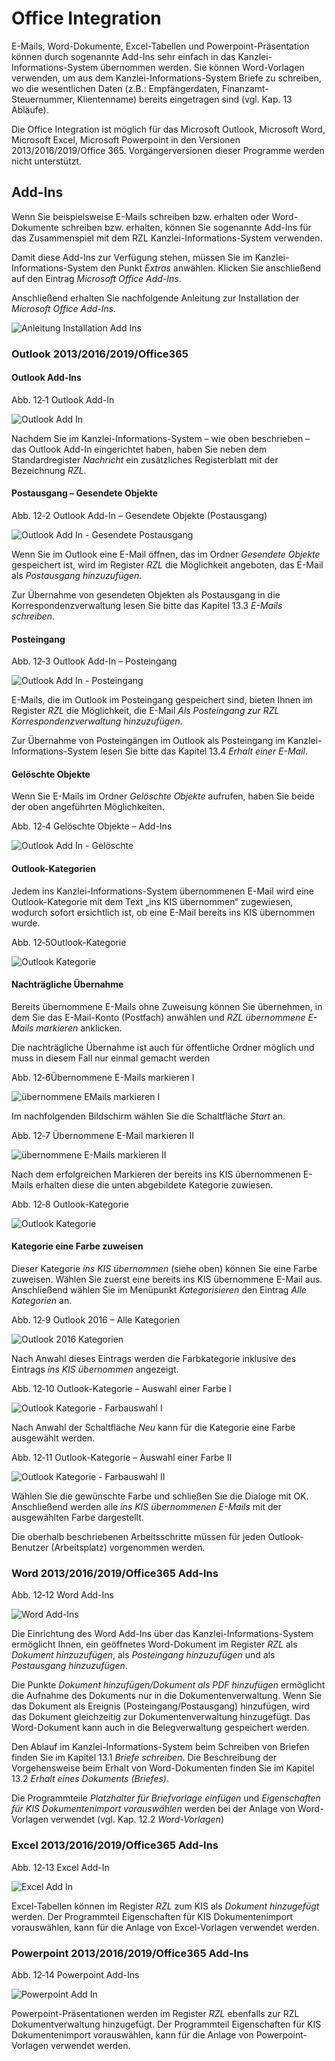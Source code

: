# Office Integration

E-Mails, Word-Dokumente, Excel-Tabellen und Powerpoint-Präsentation
können durch sogenannte Add-Ins sehr einfach in das
Kanzlei-Informations-System übernommen werden. Sie können Word-Vorlagen
verwenden, um aus dem Kanzlei-Informations-System Briefe zu schreiben,
wo die wesentlichen Daten (z.B.: Empfängerdaten, Finanzamt-Steuernummer,
Klientenname) bereits eingetragen sind (vgl. Kap. 13 Abläufe).

Die Office Integration ist möglich für das Microsoft Outlook, Microsoft
Word, Microsoft Excel, Microsoft Powerpoint in den Versionen
2013/2016/2019/Office 365. Vorgängerversionen dieser Programme werden
nicht unterstützt.

## Add-Ins

Wenn Sie beispielsweise E-Mails schreiben bzw. erhalten oder
Word-Dokumente schreiben bzw. erhalten, können Sie sogenannte Add-Ins
für das Zusammenspiel mit dem RZL Kanzlei-Informations-System verwenden.

Damit diese Add-Ins zur Verfügung stehen, müssen Sie im
Kanzlei-Informations-System den Punkt *Extras* anwählen. Klicken Sie
anschließend auf den Eintrag *Microsoft Office Add-Ins*.

Anschließend erhalten Sie nachfolgende Anleitung zur Installation der
*Microsoft Office Add-Ins.*

![Anleitung Installation Add Ins](<img/image294.png>)



### Outlook 2013/2016/2019/Office365

#### Outlook Add-Ins

Abb. 12‑1 Outlook Add-In

![Outlook Add In](<img/image295.png>)

Nachdem Sie im Kanzlei-Informations-System – wie oben beschrieben – das
Outlook Add-In eingerichtet haben, haben Sie neben dem Standardregister
*Nachricht* ein zusätzliches Registerblatt mit der Bezeichnung *RZL*.

#### Postausgang – Gesendete Objekte

Abb. 12‑2 Outlook Add-In – Gesendete Objekte (Postausgang)

![Outlook Add In - Gesendete Postausgang](<img/image296.png>)

Wenn Sie im Outlook eine E-Mail öffnen, das im Ordner *Gesendete
Objekte* gespeichert ist, wird im Register *RZL* die Möglichkeit
angeboten, das E-Mail als *Postausgang hinzuzufügen.*

Zur Übernahme von gesendeten Objekten als Postausgang in die
Korrespondenzverwaltung lesen Sie bitte das Kapitel 13.3 *E-Mails
schreiben*.

#### Posteingang

Abb. 12‑3 Outlook Add-In – Posteingang

![Outlook Add In - Posteingang](<img/image297.png>)

E-Mails, die im Outlook im Posteingang gespeichert sind, bieten Ihnen im
Register *RZL* die Möglichkeit, die E-Mail *Als Posteingang zur RZL
Korrespondenzverwaltung hinzuzufügen*.

Zur Übernahme von Posteingängen im Outlook als Posteingang im
Kanzlei-Informations-System lesen Sie bitte das Kapitel 13.4 *Erhalt
einer E-Mail*.

#### Gelöschte Objekte

Wenn Sie E-Mails im Ordner *Gelöschte Objekte* aufrufen, haben Sie beide
der oben angeführten Möglichkeiten.

Abb. 12‑4 Gelöschte Objekte – Add-Ins

![Outlook Add In - Gelöschte](<img/image298.png>)

#### Outlook-Kategorien

Jedem ins Kanzlei-Informations-System übernommenen E-Mail wird eine
Outlook-Kategorie mit dem Text „ins KIS übernommen“ zugewiesen, wodurch
sofort ersichtlich ist, ob eine E-Mail bereits ins KIS übernommen wurde.

Abb. 12‑5Outlook-Kategorie

![Outlook Kategorie](<img/image299.png>)

#### Nachträgliche Übernahme

Bereits übernommene E-Mails ohne Zuweisung können Sie übernehmen, in dem
Sie das E-Mail-Konto (Postfach) anwählen und *RZL übernommene E-Mails
markieren* anklicken.

Die nachträgliche Übernahme ist auch für öffentliche Ordner möglich und
muss in diesem Fall nur einmal gemacht werden

Abb. 12‑6Übernommene E-Mails markieren I

![übernommene EMails markieren I](<img/image300.png>)

Im nachfolgenden Bildschirm wählen Sie die Schaltfläche *Start* an.

Abb. 12‑7 Übernommene E-Mail markieren II

![übernommene E-Mails markieren II](<img/image301.png>)

Nach dem erfolgreichen Markieren der bereits ins KIS übernommenen
E-Mails erhalten diese die unten abgebildete Kategorie zuwiesen.

Abb. 12‑8 Outlook-Kategorie

![Outlook Kategorie](<img/image299.png>)

#### Kategorie eine Farbe zuweisen

Dieser Kategorie *ins KIS übernommen* (siehe oben) können Sie eine Farbe
zuweisen. Wählen Sie zuerst eine bereits ins KIS übernommene E-Mail aus.
Anschließend wählen Sie im Menüpunkt *Kategorisieren* den Eintrag *Alle
Kategorien* an.

Abb. 12‑9 Outlook 2016 – Alle Kategorien

![Outlook 2016 Kategorien](<img/image302.png>)

Nach Anwahl dieses Eintrags werden die Farbkategorie inklusive des
Eintrags *ins KIS übernommen* angezeigt.

Abb. 12‑10 Outlook-Kategorie – Auswahl einer Farbe I

![Outlook Kategorie - Farbauswahl I](<img/image303.png>)

Nach Anwahl der Schaltfläche *Neu* kann für die Kategorie eine Farbe
ausgewählt werden.

Abb. 12‑11 Outlook-Kategorie – Auswahl einer Farbe II

![Outlook Kategorie - Farbauswahl II](<img/image304.png>)

Wählen Sie die gewünschte Farbe und schließen Sie die Dialoge mit OK.
Anschließend werden alle *ins KIS übernommenen E-Mails* mit der
ausgewählten Farbe dargestellt.

Die oberhalb beschriebenen Arbeitsschritte müssen für jeden
Outlook-Benutzer (Arbeitsplatz) vorgenommen werden.

### Word 2013/2016/2019/Office365 Add-Ins

Abb. 12‑12 Word Add-Ins

![Word Add-Ins](<img/image305.png>)

Die Einrichtung des Word Add-Ins über das Kanzlei-Informations-System
ermöglicht Ihnen, ein geöffnetes Word-Dokument im Register *RZL* als
*Dokument hinzuzufügen*, als *Posteingang hinzuzufügen* und als
*Postausgang hinzuzufügen*.

Die Punkte *Dokument* *hinzufügen/Dokument als PDF hinzufügen*
ermöglicht die Aufnahme des Dokuments nur in die Dokumentenverwaltung.
Wenn Sie das Dokument als Ereignis (Posteingang/Postausgang) hinzufügen,
wird das Dokument gleichzeitig zur Dokumenten­verwaltung hinzugefügt. Das
Word-Dokument kann auch in die Belegverwaltung gespeichert werden.

Den Ablauf im Kanzlei-Informations-System beim Schreiben von Briefen
finden Sie im Kapitel 13.1 *Briefe schreiben*. Die Beschreibung der
Vorgehensweise beim Erhalt von Word-Dokumenten finden Sie im Kapitel
13.2 *Erhalt eines Dokuments (Briefes)*.

Die Programmteile *Platzhalter für Briefvorlage einfügen* und
*Eigenschaften für KIS Dokumentenimport vorauswählen* werden bei der
Anlage von Word-Vorlagen verwendet (vgl. Kap. 12.2 *Word-Vorlagen*)

### Excel 2013/2016/2019/Office365 Add-Ins

Abb. 12‑13 Excel Add-In

![Excel Add In](<img/image306.png>)

Excel-Tabellen können im Register *RZL* zum KIS als *Dokument
hinzugefügt* werden. Der Programmteil Eigenschaften für KIS
Dokumentenimport vorauswählen, kann für die Anlage von Excel-Vorlagen
verwendet werden.

### Powerpoint 2013/2016/2019/Office365 Add-Ins

Abb. 12‑14 Powerpoint Add-Ins

![Powerpoint Add In ](<img/image307.png>)

Powerpoint-Präsentationen werden im Register *RZL* ebenfalls zur RZL
Dokumentverwaltung hinzugefügt. Der Programmteil Eigenschaften für KIS
Dokumentenimport vorauswählen, kann für die Anlage von
Powerpoint-Vorlagen verwendet werden.